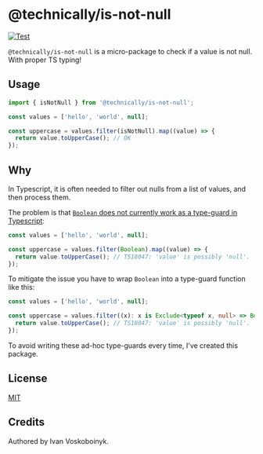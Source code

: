# @technically/is-not-null

[![Test](https://github.com/technically-js/is-not-null/actions/workflows/test.yml/badge.svg)](https://github.com/technically-js/is-not-null/actions/workflows/test.yml)

`@technically/is-not-null` is a micro-package to check if a value is not null. With proper TS typing!

## Usage

```ts
import { isNotNull } from '@technically/is-not-null';

const values = ['hello', 'world', null];

const uppercase = values.filter(isNotNull).map((value) => {
  return value.toUpperCase(); // OK
});
```

## Why

In Typescript, it is often needed to filter out nulls from a list of values, and then process them.

The problem is that [`Boolean` does not currently work as a type-guard in Typescript](https://github.com/microsoft/TypeScript/issues/16655):

```ts
const values = ['hello', 'world', null];

const uppercase = values.filter(Boolean).map((value) => {
  return value.toUpperCase(); // TS18047: 'value' is possibly 'null'.
});
```

To mitigate the issue you have to wrap `Boolean` into a type-guard function like this:

```ts
const values = ['hello', 'world', null];

const uppercase = values.filter((x): x is Exclude<typeof x, null> => Boolean(x)).map((value) => {
  return value.toUpperCase(); // TS18047: 'value' is possibly 'null'.
});
```

To avoid writing these ad-hoc type-guards every time, I've created this package.

## License

[MIT](./LICENSE)

## Credits

Authored by Ivan Voskoboinyk.
